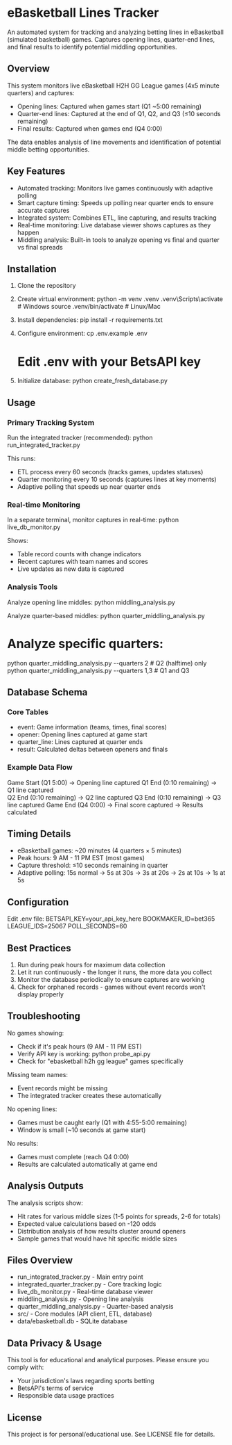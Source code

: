 # eBasketball Lines Tracker

An automated system for tracking and analyzing betting lines in eBasketball (simulated basketball) games. Captures opening lines, quarter-end lines, and final results to identify potential middling opportunities.

## Overview

This system monitors live eBasketball H2H GG League games (4x5 minute quarters) and captures:
- Opening lines: Captured when games start (Q1 ~5:00 remaining)
- Quarter-end lines: Captured at the end of Q1, Q2, and Q3 (≤10 seconds remaining)
- Final results: Captured when games end (Q4 0:00)

The data enables analysis of line movements and identification of potential middle betting opportunities.

## Key Features

- Automated tracking: Monitors live games continuously with adaptive polling
- Smart capture timing: Speeds up polling near quarter ends to ensure accurate captures
- Integrated system: Combines ETL, line capturing, and results tracking
- Real-time monitoring: Live database viewer shows captures as they happen
- Middling analysis: Built-in tools to analyze opening vs final and quarter vs final spreads

## Installation

1. Clone the repository
2. Create virtual environment:
   python -m venv .venv
   .venv\Scripts\activate  # Windows
   source .venv/bin/activate  # Linux/Mac

3. Install dependencies:
   pip install -r requirements.txt

4. Configure environment:
   cp .env.example .env
   # Edit .env with your BetsAPI key

5. Initialize database:
   python create_fresh_database.py

## Usage

### Primary Tracking System

Run the integrated tracker (recommended):
python run_integrated_tracker.py

This runs:
- ETL process every 60 seconds (tracks games, updates statuses)
- Quarter monitoring every 10 seconds (captures lines at key moments)
- Adaptive polling that speeds up near quarter ends

### Real-time Monitoring

In a separate terminal, monitor captures in real-time:
python live_db_monitor.py

Shows:
- Table record counts with change indicators
- Recent captures with team names and scores
- Live updates as new data is captured

### Analysis Tools

Analyze opening line middles:
python middling_analysis.py

Analyze quarter-based middles:
python quarter_middling_analysis.py

# Analyze specific quarters:
python quarter_middling_analysis.py --quarters 2  # Q2 (halftime) only
python quarter_middling_analysis.py --quarters 1,3  # Q1 and Q3

## Database Schema

### Core Tables

- event: Game information (teams, times, final scores)
- opener: Opening lines captured at game start
- quarter_line: Lines captured at quarter ends
- result: Calculated deltas between openers and finals

### Example Data Flow

Game Start (Q1 5:00) → Opening line captured
Q1 End (0:10 remaining) → Q1 line captured  
Q2 End (0:10 remaining) → Q2 line captured
Q3 End (0:10 remaining) → Q3 line captured
Game End (Q4 0:00) → Final score captured → Results calculated

## Timing Details

- eBasketball games: ~20 minutes (4 quarters × 5 minutes)
- Peak hours: 9 AM - 11 PM EST (most games)
- Capture threshold: ≤10 seconds remaining in quarter
- Adaptive polling: 15s normal → 5s at 30s → 3s at 20s → 2s at 10s → 1s at 5s

## Configuration

Edit .env file:
BETSAPI_KEY=your_api_key_here
BOOKMAKER_ID=bet365
LEAGUE_IDS=25067
POLL_SECONDS=60

## Best Practices

1. Run during peak hours for maximum data collection
2. Let it run continuously - the longer it runs, the more data you collect
3. Monitor the database periodically to ensure captures are working
4. Check for orphaned records - games without event records won't display properly

## Troubleshooting

No games showing:
- Check if it's peak hours (9 AM - 11 PM EST)
- Verify API key is working: python probe_api.py
- Check for "ebasketball h2h gg league" games specifically

Missing team names:
- Event records might be missing
- The integrated tracker creates these automatically

No opening lines:
- Games must be caught early (Q1 with 4:55-5:00 remaining)
- Window is small (~10 seconds at game start)

No results:
- Games must complete (reach Q4 0:00)
- Results are calculated automatically at game end

## Analysis Outputs

The analysis scripts show:
- Hit rates for various middle sizes (1-5 points for spreads, 2-6 for totals)
- Expected value calculations based on -120 odds
- Distribution analysis of how results cluster around openers
- Sample games that would have hit specific middle sizes

## Files Overview

- run_integrated_tracker.py - Main entry point
- integrated_quarter_tracker.py - Core tracking logic
- live_db_monitor.py - Real-time database viewer
- middling_analysis.py - Opening line analysis
- quarter_middling_analysis.py - Quarter-based analysis
- src/ - Core modules (API client, ETL, database)
- data/ebasketball.db - SQLite database

## Data Privacy & Usage

This tool is for educational and analytical purposes. Please ensure you comply with:
- Your jurisdiction's laws regarding sports betting
- BetsAPI's terms of service
- Responsible data usage practices

## License

This project is for personal/educational use. See LICENSE file for details.